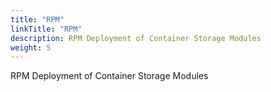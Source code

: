 ```yaml
---
title: "RPM"
linkTitle: "RPM"
description: RPM Deployment of Container Storage Modules 
weight: 5
---
```


RPM Deployment of Container Storage Modules